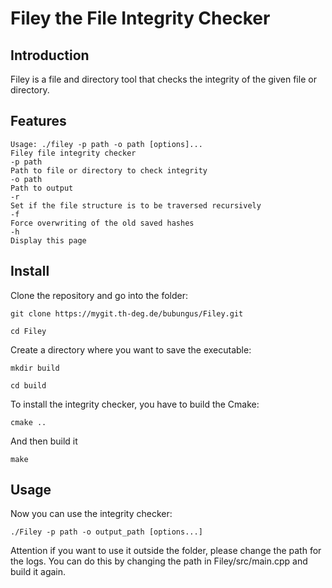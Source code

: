 # Filey the File Integrity Checker

## Introduction

Filey is a file and directory tool that checks the integrity of the given file or directory.

## Features

```
Usage: ./filey -p path -o path [options]...
Filey file integrity checker
-p path
Path to file or directory to check integrity
-o path
Path to output
-r
Set if the file structure is to be traversed recursively
-f
Force overwriting of the old saved hashes
-h
Display this page
```

## Install

Clone the repository and go into the folder:
```
git clone https://mygit.th-deg.de/bubungus/Filey.git

cd Filey
```

Create a directory where you want to save the executable:
```
mkdir build

cd build
```

To install the integrity checker, you have to build the Cmake:
```
cmake ..
```

And then build it
```
make
```

## Usage

Now you can use the integrity checker:
```
./Filey -p path -o output_path [options...]
```

Attention if you want to use it outside the folder, please change the path for the logs.
You can do this by changing the path in Filey/src/main.cpp and build it again.
